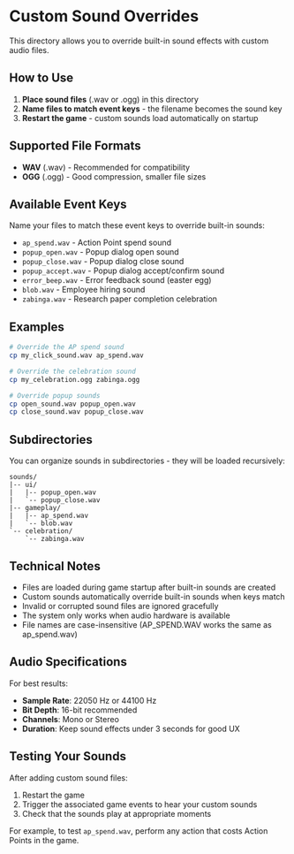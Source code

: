# Custom Sound Overrides

This directory allows you to override built-in sound effects with custom audio files.

## How to Use

1. **Place sound files** (.wav or .ogg) in this directory
2. **Name files to match event keys** - the filename becomes the sound key
3. **Restart the game** - custom sounds load automatically on startup

## Supported File Formats

- **WAV** (.wav) - Recommended for compatibility
- **OGG** (.ogg) - Good compression, smaller file sizes

## Available Event Keys

Name your files to match these event keys to override built-in sounds:

- `ap_spend.wav` - Action Point spend sound
- `popup_open.wav` - Popup dialog open sound  
- `popup_close.wav` - Popup dialog close sound
- `popup_accept.wav` - Popup dialog accept/confirm sound
- `error_beep.wav` - Error feedback sound (easter egg)
- `blob.wav` - Employee hiring sound
- `zabinga.wav` - Research paper completion celebration

## Examples

```bash
# Override the AP spend sound
cp my_click_sound.wav ap_spend.wav

# Override the celebration sound
cp my_celebration.ogg zabinga.ogg

# Override popup sounds
cp open_sound.wav popup_open.wav
cp close_sound.wav popup_close.wav
```

## Subdirectories

You can organize sounds in subdirectories - they will be loaded recursively:

```
sounds/
|-- ui/
|   |-- popup_open.wav
|   `-- popup_close.wav
|-- gameplay/
|   |-- ap_spend.wav
|   `-- blob.wav
`-- celebration/
    `-- zabinga.wav
```

## Technical Notes

- Files are loaded during game startup after built-in sounds are created
- Custom sounds automatically override built-in sounds when keys match
- Invalid or corrupted sound files are ignored gracefully
- The system only works when audio hardware is available
- File names are case-insensitive (AP_SPEND.WAV works the same as ap_spend.wav)

## Audio Specifications

For best results:
- **Sample Rate**: 22050 Hz or 44100 Hz
- **Bit Depth**: 16-bit recommended  
- **Channels**: Mono or Stereo
- **Duration**: Keep sound effects under 3 seconds for good UX

## Testing Your Sounds

After adding custom sound files:
1. Restart the game
2. Trigger the associated game events to hear your custom sounds
3. Check that the sounds play at appropriate moments

For example, to test `ap_spend.wav`, perform any action that costs Action Points in the game.